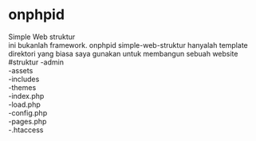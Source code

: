 # onphpid
Simple Web struktur
<br>
ini bukanlah framework. onphpid simple-web-struktur hanyalah template direktori yang biasa saya gunakan untuk membangun 
sebuah website
<br>
#struktur
-admin <br>
-assets<br>
-includes<br>
-themes<br>
-index.php<br>
-load.php<br>
-config.php<br>
-pages.php<br>
-.htaccess<br>
